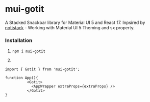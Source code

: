 # mui-gotit

A Stacked Snackbar library for Material UI 5 and React 17.
Inpsired by [notistack](https://github.com/iamhosseindhv/notistack) - Working with Material UI 5 Theming and sx property.

### Installation

1. ``npm i mui-gotit``

1. 
````
import { Gotit } from 'mui-gotit';

function App(){
          <Gotit>
            <AppWrapper extraProps={extraProps} />
          </Gotit>
}
````
